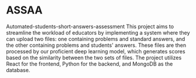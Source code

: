 # ASSAA
Automated-students-short-answers-assessment
This project aims to streamline the workload of educators by implementing a system where they can upload two files: one containing problems and standard answers, and the other containing problems and students' answers. These files are then processed by our proficient deep learning model, which generates scores based on the similarity between the two sets of files. The project utilizes React for the frontend, Python for the backend, and MongoDB as the database.
